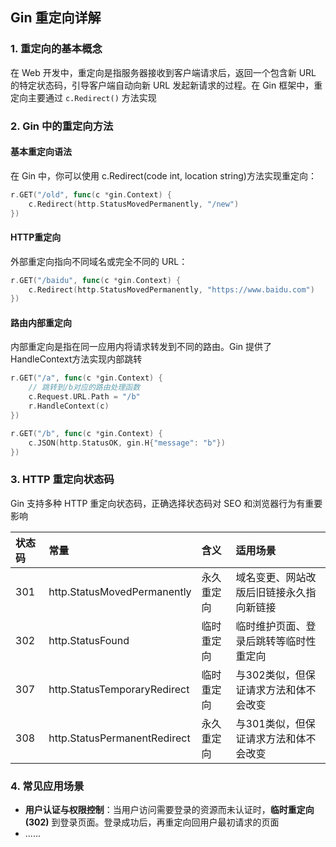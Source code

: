 ## Gin 重定向详解
### 1. 重定向的基本概念
在 Web 开发中，重定向是指服务器接收到客户端请求后，返回一个包含新 URL 的特定状态码，引导客户端自动向新 URL 发起新请求的过程。在 Gin 框架中，重定向主要通过 `c.Redirect()` 方法实现

### 2. Gin 中的重定向方法
#### 基本重定向语法
在 Gin 中，你可以使用 c.Redirect(code int, location string)方法实现重定向：
```go
r.GET("/old", func(c *gin.Context) {
    c.Redirect(http.StatusMovedPermanently, "/new")
})
```
#### HTTP重定向
外部重定向指向不同域名或完全不同的 URL：
```go
r.GET("/baidu", func(c *gin.Context) {
    c.Redirect(http.StatusMovedPermanently, "https://www.baidu.com")
})
```
#### 路由内部重定向
内部重定向是指在同一应用内将请求转发到不同的路由。Gin 提供了 HandleContext方法实现内部跳转
```go
r.GET("/a", func(c *gin.Context) {
    // 跳转到/b对应的路由处理函数
    c.Request.URL.Path = "/b"
    r.HandleContext(c)
})

r.GET("/b", func(c *gin.Context) {
    c.JSON(http.StatusOK, gin.H{"message": "b"})
})
```

### 3. HTTP 重定向状态码
Gin 支持多种 HTTP 重定向状态码，正确选择状态码对 SEO 和浏览器行为有重要影响

| 状态码  | 常量                           | 含义      | 适用场景               |
|:-----|:-----------------------------|:--------|:-------------------|
| 301  | http.StatusMovedPermanently  | 永久重定向   | 域名变更、网站改版后旧链接永久指向新链接|
| 302  | http.StatusFound             | 临时重定向   | 临时维护页面、登录后跳转等临时性重定向|
| 307  | http.StatusTemporaryRedirect | 临时重定向   | 与302类似，但保证请求方法和体不会改变|
| 308  | http.StatusPermanentRedirect | 永久重定向   | 与301类似，但保证请求方法和体不会改变|

### 4. 常见应用场景
- **用户认证与权限控制**：当用户访问需要登录的资源而未认证时，**临时重定向 (302)** 到登录页面。登录成功后，再重定向回用户最初请求的页面
- ......